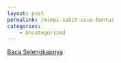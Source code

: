 ```yaml
---
layout: post
permalink: /mimpi-sakit-usus-buntu/
categories:
    - Uncategorized
---
```


[Baca Selengkapnya](/04)